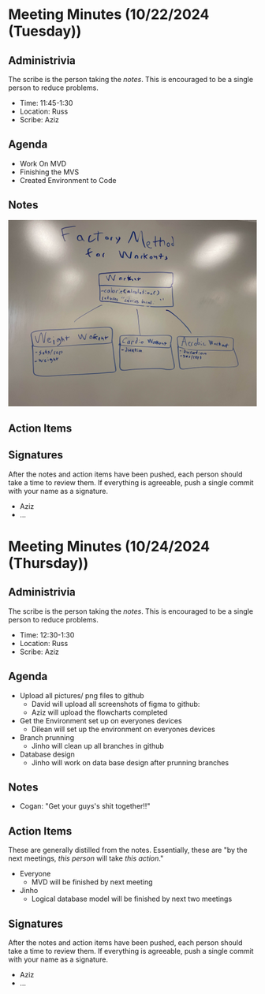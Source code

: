 # Meeting Minutes (10/22/2024 (Tuesday))

## Administrivia
The scribe is the person taking the _notes_. This is encouraged to be a single person to reduce problems.
* Time: 11:45-1:30
* Location: Russ 
* Scribe: Aziz

## Agenda
* Work On MVD
* Finishing the MVS
* Created Environment to Code

## Notes
![alt text](../../assets/notes/DesignPattern.jpg)


## Action Items


## Signatures
After the notes and action items have been pushed, each person should take a time to review them. If everything is agreeable, push a single commit with your name as a signature. 
* Aziz
* ...


# Meeting Minutes (10/24/2024 (Thursday))

## Administrivia
The scribe is the person taking the _notes_. This is encouraged to be a single person to reduce problems.
* Time: 12:30-1:30
* Location: Russ
* Scribe: Aziz

## Agenda
* Upload all pictures/ png files to github
  * David will upload all screenshots of figma to github:
  * Aziz will upload the flowcharts completed 
* Get the Environment set up on everyones devices
  * Dilean will set up the environment on everyones devices 
* Branch prunning 
  * Jinho will clean up all branches in github 
* Database design 
  * Jinho will work on data base design after prunning branches

## Notes
* Cogan: "Get your guys's shit together!!"

## Action Items
These are generally distilled from the notes. Essentially, these are "by the next meetings, _this person_ will take _this action_."
* Everyone
  * MVD will be finished by next meeting
* Jinho
  * Logical database model will be finished by next two meetings

## Signatures
After the notes and action items have been pushed, each person should take a time to review them. If everything is agreeable, push a single commit with your name as a signature. 
* Aziz 
* ...